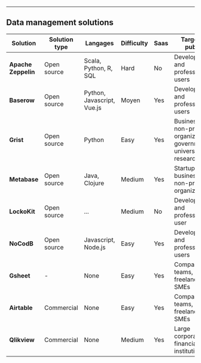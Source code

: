 
---

<h2 class="has-text-centered my-6">
    Data management solutions
</h2>


| Solution            | Solution type | Langages                 | Difficulty             | Saas | Targeted public                                                              | Official webiste                                                             |
| ------------------- | ------------  | ------------------------ | ---                    | ---  | -------------------------------------------------------------------------    | ---                                                                          |
| **Apache Zeppelin** | Open source | Scala, Python, R, SQL      | Hard                   | No   | Developers and professional users                                            | [https://zeppelin.apache.org/](https://zeppelin.apache.org/)                 |
| **Baserow**         | Open source | Python, Javascript, Vue.js | Moyen                  | Yes  | Developers and professional users                                            | [https://baserow.io/](https://baserow.io/)                                   |
| **Grist**           | Open source | Python                     | Easy                   | Yes  | Businesses, non-profit organizations, governments, universities, researchers | [https://getgrist.com/](https://getgrist.com/)                               |
| **Metabase**        | Open source | Java, Clojure              | Medium                 | Yes  | Startups, businessees, non-profit organizations                              | [https://www.metabase.com/](https://www.metabase.com/)                       |
| **LockoKit**        | Open source | ...                        | Medium                 | No   | Developers and professional user                                             | [https://locokit.io/](https://locokit.io/)                                   |
| **NoCodB**          | Open source | Javascript, Node.js        | Easy                   | Yes  | Developers and professional users                                            | [https://nocodb.com/](https://nocodb.com/)                                   |
| **Gsheet**          | -           | None                       | Easy                   | Yes  | Companies, teams, freelancers, SMEs                                          | [https://www.google.com/sheets/about/](https://www.google.com/sheets/about/) |
| **Airtable**        | Commercial  | None                       | Easy                   | Yes  | Companies, teams, freelancers, SMEs                                          | [https://airtable.com/](https://airtable.com/)                               |
| **Qlikview**        | Commercial  | None                       | Medium                 | Yes  | Large corporations, financial institutions                                   | [https://www.qlik.com/us/](https://www.qlik.com/us/)                         |

